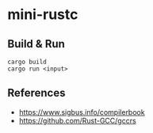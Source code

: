 # mini-rustc

## Build & Run
```
cargo build
cargo run <input>
```

## References
- https://www.sigbus.info/compilerbook
- https://github.com/Rust-GCC/gccrs
